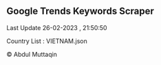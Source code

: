 

## Google Trends Keywords Scraper 
 
Last Update 26-02-2023 , 21:50:50

Country List :
VIETNAM.json



© Abdul Muttaqin 
